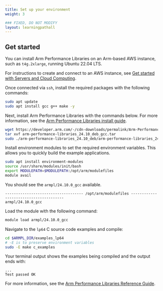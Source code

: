 ```yaml
---
title: Set up your environment
weight: 3

### FIXED, DO NOT MODIFY
layout: learningpathall
---
```


## Get started

You can install Arm Performance Libraries on an Arm-based AWS instance, such as `t4g.2xlarge`, running Ubuntu 22.04 LTS. 

For instructions to create and connect to an AWS instance, see [Get started with Servers and Cloud Computing](/learning-paths/servers-and-cloud-computing/intro/). 

Once connected via `ssh`, install the required packages with the following commands: 

```bash
sudo apt update
sudo apt install gcc g++ make -y
```

Next, install Arm Performance Libraries with the commands below. For more information, see the [Arm Performance Libraries install guide](/install-guides/armpl/). 

```bash
wget https://developer.arm.com/-/cdn-downloads/permalink/Arm-Performance-Libraries/Version_24.10/arm-performance-libraries_24.10_deb_gcc.tar
tar xvf arm-performance-libraries_24.10_deb_gcc.tar
sudo ./arm-performance-libraries_24.10_deb/arm-performance-libraries_24.10_deb.sh --accept
```

Install environment modules to set the required environment variables. This allows you to quickly build the example applications. 

```bash
sudo apt install environment-modules
source /usr/share/modules/init/bash
export MODULEPATH=$MODULEPATH:/opt/arm/modulefiles
module avail
```

You should see the `armpl/24.10.0_gcc` available. 

```output
------------------------------------ /opt/arm/modulefiles ---------------------------------------
armpl/24.10.0_gcc  
```

Load the module with the following command: 

```bash
module load armpl/24.10.0_gcc
```

Navigate to the `lp64` C source code examples and compile: 

```bash
cd $ARMPL_DIR/examples_lp64
# -E is to preserve environment variables
sudo -E make c_examples 
```

Your terminal output shows the examples being compiled and the output ends with: 

```output
...
Test passed OK
```

For more information, see the [Arm Performance Libraries Reference Guide](https://developer.arm.com/documentation/101004/latest/).



